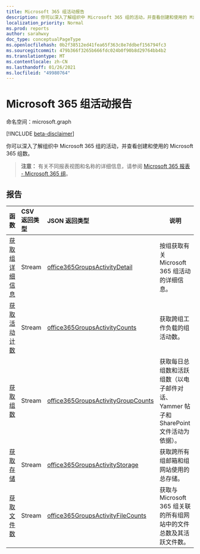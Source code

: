 ```yaml
---
title: Microsoft 365 组活动报告
description: 你可以深入了解组织中 Microsoft 365 组的活动，并查看创建和使用的 Microsoft 365 组数。
localization_priority: Normal
ms.prod: reports
author: sarahwxy
doc_type: conceptualPageType
ms.openlocfilehash: 0b2f38512ed41fea65f363c8e7ddbef156794fc3
ms.sourcegitcommit: 479b366f3265b666fdc024b0f90b8d29764bb4b2
ms.translationtype: MT
ms.contentlocale: zh-CN
ms.lasthandoff: 01/26/2021
ms.locfileid: "49980764"
---
```

# <a name="microsoft-365-groups-activity-reports"></a>Microsoft 365 组活动报告

命名空间：microsoft.graph

[!INCLUDE [beta-disclaimer](../../includes/beta-disclaimer.md)]

你可以深入了解组织中 Microsoft 365 组的活动，并查看创建和使用的 Microsoft 365 组数。

> **注意：** 有关不同报表视图和名称的详细信息，请参阅 [Microsoft 365 报表 - Microsoft 365 组](https://support.office.com/client/Office-365-groups-a27f1a99-3557-4f85-9560-a28e3d822a40)。

## <a name="reports"></a>报告

| 函数                                 | CSV 返回类型 | JSON 返回类型                         | 说明                              |
| :--------------------------------------- | :-------------- | :--------------------------------------- | ---------------------------------------- |
| [获取组详细信息](../api/reportroot-getoffice365groupsactivitydetail.md) | Stream          | [office365GroupsActivityDetail](../resources/office365groupsactivitydetail.md) | 按组获取有关 Microsoft 365 组活动的详细信息。 |
| [获取活动计数](../api/reportroot-getoffice365groupsactivitycounts.md) | Stream          | [office365GroupsActivityCounts](../resources/office365groupsactivitycounts.md) | 获取跨组工作负载的组活动数。 |
| [获取组数](../api/reportroot-getoffice365groupsactivitygroupcounts.md) | Stream          | [office365GroupsActivityGroupCounts](../resources/office365groupsactivitygroupcounts.md) | 获取每日总组数和活跃组数（以电子邮件对话、Yammer 帖子和 SharePoint 文件活动为依据）。 |
| [获取存储](../api/reportroot-getoffice365groupsactivitystorage.md) | Stream          | [office365GroupsActivityStorage](../resources/office365groupsactivitystorage.md) | 获取跨所有组邮箱和组网站使用的总存储。 |
| [获取文件数](../api/reportroot-getoffice365groupsactivityfilecounts.md) | Stream          | [office365GroupsActivityFileCounts](../resources/office365groupsactivityfilecounts.md) | 获取与 Microsoft 365 组关联的所有组网站中的文件总数及其活跃文件数。 |


